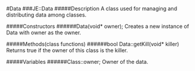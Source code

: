 #Data
###JE::Data
#####Description
A class used for managing and distributing data among classes.

#####Constructors
######Data(void* owner);
Creates a new instance of Data with owner as the owner.

#####Methods(class functions)
######bool Data::getKill(void* killer)
Returns true if the owner of this class is the killer.

#####Variables
######Class::owner;
Owner of the data.
